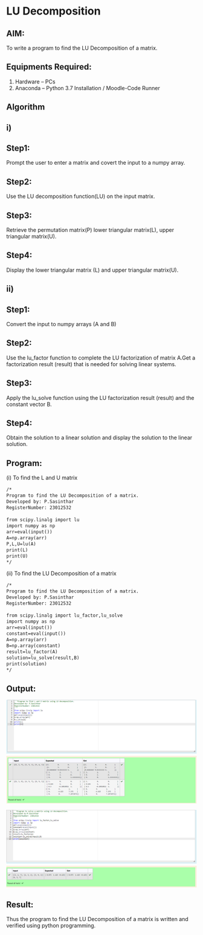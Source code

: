 # LU Decomposition 

## AIM:
To write a program to find the LU Decomposition of a matrix.

## Equipments Required:
1. Hardware – PCs
2. Anaconda – Python 3.7 Installation / Moodle-Code Runner

## Algorithm

## i)
## Step1:
Prompt the user to enter a matrix and covert the input to a numpy array.
## Step2:
Use the LU decomposition function(LU) on the input matrix.
## Step3:
Retrieve the permutation matrix(P) lower triangular matrix(L), upper triangular matrix(U).
## Step4:
Display the lower triangular matrix (L) and upper triangular matrix(U).

## ii) 
## Step1:
Convert the input to numpy arrays (A and B)
## Step2:
Use the lu_factor function to complete the LU factorization of matrix A.Get a factorization result (result) that  is needed for solving linear systems.
## Step3:
Apply the lu_solve function using the LU factorization result (result) and the constant vector B.
## Step4:
Obtain the solution to a linear solution and display the solution to the linear solution.

## Program:
(i) To find the L and U matrix
```
/*
Program to find the LU Decomposition of a matrix.
Developed by: P.Sasinthar
RegisterNumber: 23012532

from scipy.linalg import lu
import numpy as np
arr=eval(input())
A=np.array(arr)
P,L,U=lu(A)
print(L)
print(U)
*/
```
(ii) To find the LU Decomposition of a matrix
```
/*
Program to find the LU Decomposition of a matrix.
Developed by: P.Sasinthar
RegisterNumber: 23012532

from scipy.linalg import lu_factor,lu_solve
import numpy as np
arr=eval(input())
constant=eval(input())
A=np.array(arr)
B=np.array(constant)
result=lu_factor(A)
solution=lu_solve(result,B)
print(solution)
*/
```

## Output:

![Alt text](<Screenshot 2023-12-25 173256.png>)

![Alt text](<Screenshot 2023-12-25 173306.png>)

## Result:
Thus the program to find the LU Decomposition of a matrix is written and verified using python programming.


